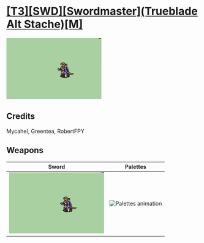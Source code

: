 # [\[T3\]\[SWD\]\[Swordmaster\]\(Trueblade Alt Stache\)\[M\]](../%5BT3%5D%5BSWD%5D%5BSwordmaster%5D(Trueblade%20Alt%20Stache)%5BM%5D)

<img src="./1.%20Sword/Sword_000.png" alt="[T3][SWD][Swordmaster](Trueblade Alt Stache)[M] standing" />

## Credits

Mycahel, Greentea, RobertFPY

## Weapons


|Sword |Palettes |
|  :---: | :---: |
| <img alt="Sword animation" src="./1.%20Sword/Sword.gif" /> | <img alt="Palettes animation" src="./Palettes/Palettes.gif" /> |
